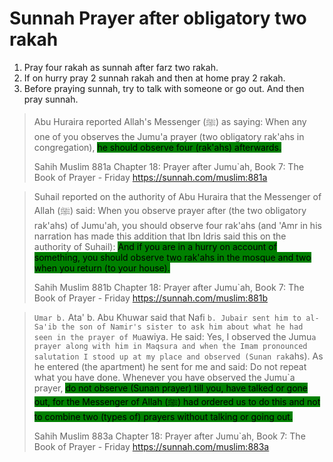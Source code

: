 # Sunnah Prayer after obligatory two rakah

1. Pray four rakah as sunnah after farz two rakah.
2. If on hurry pray 2 sunnah rakah and then at home pray 2 rakah.
3. Before praying sunnah, try to talk with someone or go out. And then pray sunnah.

> Abu Huraira reported Allah's Messenger (ﷺ) as saying: When any one of you observes the Jumu'a prayer (two obligatory rak'ahs in congregation), <mark style="background-color:green;">he should observe four (rak'ahs) afterwards.</mark>
>
> Sahih Muslim 881a Chapter 18: Prayer after Jumu\`ah, Book 7: The Book of Prayer - Friday https://sunnah.com/muslim:881a

> Suhail reported on the authority of Abu Huraira that the Messenger of Allah (ﷺ) said: When you observe prayer after (the two obligatory rak'ahs) of Jumu'ah, you should observe four rak'ahs (and 'Amr in his narration has made this addition that Ibn Idris said this on the authority of Suhail): <mark style="background-color:green;">And if you are in a hurry on account of something, you should observe two rak'ahs in the mosque and two when you return (to your house).</mark>
>
> Sahih Muslim 881b Chapter 18: Prayer after Jumu\`ah, Book 7: The Book of Prayer - Friday https://sunnah.com/muslim:881b

> `Umar b.` Ata' b. Abu Khuwar said that Nafi `b. Jubair sent him to al- Sa'ib the son of Namir's sister to ask him about what he had seen in the prayer of Mu`awiya. He said: Yes, I observed the Jumu`a prayer along with him in Maqsura and when the Imam pronounced salutation I stood up at my place and observed (Sunan rak`ahs). As he entered (the apartment) he sent for me and said: Do not repeat what you have done. Whenever you have observed the Jumu\`a prayer, <mark style="background-color:green;">do not observe (Sunan prayer) till you, have talked or gone out, for the Messenger of Allah (ﷺ) had ordered us to do this and not to combine two (types of) prayers without talking or going out.</mark>
>
> Sahih Muslim 883a Chapter 18: Prayer after Jumu\`ah, Book 7: The Book of Prayer - Friday https://sunnah.com/muslim:883a
